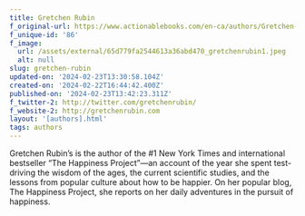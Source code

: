 ```yaml
---
title: Gretchen Rubin
f_original-url: https://www.actionablebooks.com/en-ca/authors/Gretchen-Rubin/
f_unique-id: '86'
f_image:
  url: /assets/external/65d779fa2544613a36abd470_gretchenrubin1.jpeg
  alt: null
slug: gretchen-rubin
updated-on: '2024-02-23T13:30:58.104Z'
created-on: '2024-02-22T16:44:42.400Z'
published-on: '2024-02-23T13:42:23.311Z'
f_twitter-2: http://twitter.com/gretchenrubin/
f_website-2: http://gretchenrubin.com
layout: '[authors].html'
tags: authors
---
```


Gretchen Rubin’s is the author of the #1 New York Times and international bestseller “The Happiness Project”—an account of the year she spent test-driving the wisdom of the ages, the current scientific studies, and the lessons from popular culture about how to be happier. On her popular blog, The Happiness Project, she reports on her daily adventures in the pursuit of happiness.
